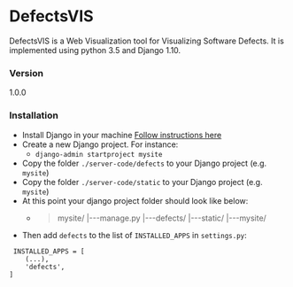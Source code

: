 # DefectsVIS
DefectsVIS is a Web Visualization tool for Visualizing Software Defects. It is implemented using python 3.5 and Django 1.10. 


### Version
1.0.0

### Installation

- Install Django in your machine [Follow instructions here](https://docs.djangoproject.com/en/1.11/topics/install/)
- Create a new Django project. For instance:
    - `django-admin startproject mysite`
- Copy the folder `./server-code/defects` to your Django project (e.g. `mysite`)
- Copy the folder `./server-code/static`  to your Django project (e.g. `mysite`)
- At this point your django project folder should look like below:
    - > mysite/
     |---manage.py
     |---defects/
     |---static/
     |---mysite/
- Then add `defects` to the list of `INSTALLED_APPS` in `settings.py`: 
~~~~~~
 INSTALLED_APPS = [
    (...),
    'defects',
]
~~~~~~